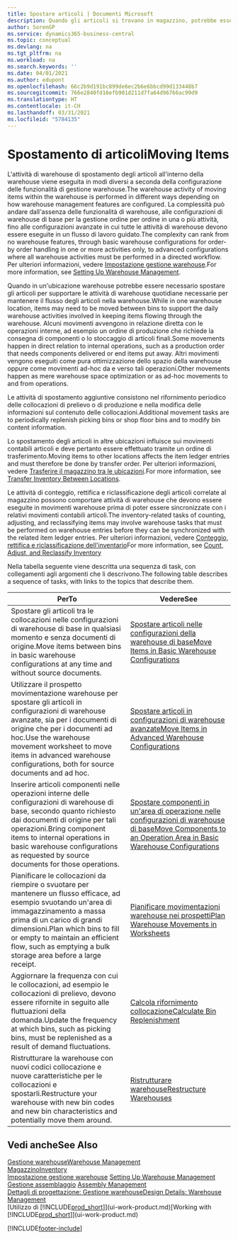 ```yaml
---
title: Spostare articoli | Documenti Microsoft
description: Quando gli articoli si trovano in magazzino, potrebbe essere necessario spostarli per supportare le attività di warehouse quotidiane necessarie per mantenere il flusso degli articoli nella warehouse. Alcuni movimenti avvengono in relazione diretta con le operazioni interne, ad esempio un ordine di produzione che richiede la consegna di componenti o lo stoccaggio di articoli finali. Altri movimenti vengono eseguiti come pura ottimizzazione dello spazio della warehouse oppure come movimenti ad-hoc da e verso tali operazioni.
author: SorenGP
ms.service: dynamics365-business-central
ms.topic: conceptual
ms.devlang: na
ms.tgt_pltfrm: na
ms.workload: na
ms.search.keywords: ''
ms.date: 04/01/2021
ms.author: edupont
ms.openlocfilehash: 66c2b9d191bc899de6ec2b6e6bbcd99d133448b7
ms.sourcegitcommit: 766e2840fd16efb901d211d7fa64d96766ac99d9
ms.translationtype: HT
ms.contentlocale: it-CH
ms.lasthandoff: 03/31/2021
ms.locfileid: "5784135"
---
```

# <a name="moving-items"></a><span data-ttu-id="5cc37-105">Spostamento di articoli</span><span class="sxs-lookup"><span data-stu-id="5cc37-105">Moving Items</span></span>
<span data-ttu-id="5cc37-106">L'attività di warehouse di spostamento degli articoli all'interno della warehouse viene eseguita in modi diversi a seconda della configurazione delle funzionalità di gestione warehouse.</span><span class="sxs-lookup"><span data-stu-id="5cc37-106">The warehouse activity of moving items within the warehouse is performed in different ways depending on how warehouse management features are configured.</span></span> <span data-ttu-id="5cc37-107">La complessità può andare dall'assenza delle funzionalità di warehouse, alle configurazioni di warehouse di base per la gestione ordine per ordine in una o più attività, fino alle configurazioni avanzate in cui tutte le attività di warehouse devono essere eseguite in un flusso di lavoro guidato.</span><span class="sxs-lookup"><span data-stu-id="5cc37-107">The complexity can rank from no warehouse features, through basic warehouse configurations for order-by order handling in one or more activities only, to advanced configurations where all warehouse activities must be performed in a directed workflow.</span></span> <span data-ttu-id="5cc37-108">Per ulteriori informazioni, vedere [Impostazione gestione warehouse](warehouse-setup-warehouse.md).</span><span class="sxs-lookup"><span data-stu-id="5cc37-108">For more information, see [Setting Up Warehouse Management](warehouse-setup-warehouse.md).</span></span>

<span data-ttu-id="5cc37-109">Quando in un'ubicazione warehouse potrebbe essere necessario spostare gli articoli per supportare le attività di warehouse quotidiane necessarie per mantenere il flusso degli articoli nella warehouse.</span><span class="sxs-lookup"><span data-stu-id="5cc37-109">While in one warehouse location, items may need to be moved between bins to support the daily warehouse activities involved in keeping items flowing through the warehouse.</span></span> <span data-ttu-id="5cc37-110">Alcuni movimenti avvengono in relazione diretta con le operazioni interne, ad esempio un ordine di produzione che richiede la consegna di componenti o lo stoccaggio di articoli finali.</span><span class="sxs-lookup"><span data-stu-id="5cc37-110">Some movements happen in direct relation to internal operations, such as a production order that needs components delivered or end items put away.</span></span> <span data-ttu-id="5cc37-111">Altri movimenti vengono eseguiti come pura ottimizzazione dello spazio della warehouse oppure come movimenti ad-hoc da e verso tali operazioni.</span><span class="sxs-lookup"><span data-stu-id="5cc37-111">Other movements happen as mere warehouse space optimization or as ad-hoc movements to and from operations.</span></span>

<span data-ttu-id="5cc37-112">Le attività di spostamento aggiuntive consistono nel rifornimento periodico delle collocazioni di prelievo o di produzione e nella modifica delle informazioni sul contenuto delle collocazioni.</span><span class="sxs-lookup"><span data-stu-id="5cc37-112">Additional movement tasks are to periodically replenish picking bins or shop floor bins and to modify bin content information.</span></span>

<span data-ttu-id="5cc37-113">Lo spostamento degli articoli in altre ubicazioni influisce sui movimenti contabili articoli e deve pertanto essere effettuato tramite un ordine di trasferimento.</span><span class="sxs-lookup"><span data-stu-id="5cc37-113">Moving items to other locations affects the item ledger entries and must therefore be done by transfer order.</span></span> <span data-ttu-id="5cc37-114">Per ulteriori informazioni, vedere [Trasferire il magazzino tra le ubicazioni](inventory-how-transfer-between-locations.md).</span><span class="sxs-lookup"><span data-stu-id="5cc37-114">For more information, see [Transfer Inventory Between Locations](inventory-how-transfer-between-locations.md).</span></span>  

<span data-ttu-id="5cc37-115">Le attività di conteggio, rettifica e riclassificazione degli articoli correlate al magazzino possono comportare attività di warehouse che devono essere eseguite in movimenti warehouse prima di poter essere sincronizzate con i relativi movimenti contabili articoli.</span><span class="sxs-lookup"><span data-stu-id="5cc37-115">The inventory-related tasks of counting, adjusting, and reclassifying items may involve warehouse tasks that must be performed on warehouse entries before they can be synchronized with the related item ledger entries.</span></span> <span data-ttu-id="5cc37-116">Per ulteriori informazioni, vedere [Conteggio, rettifica e riclassificazione dell'inventario](inventory-how-count-adjust-reclassify.md)</span><span class="sxs-lookup"><span data-stu-id="5cc37-116">For more information, see [Count, Adjust, and Reclassify Inventory](inventory-how-count-adjust-reclassify.md)</span></span>  

 <span data-ttu-id="5cc37-117">Nella tabella seguente viene descritta una sequenza di task, con collegamenti agli argomenti che li descrivono.</span><span class="sxs-lookup"><span data-stu-id="5cc37-117">The following table describes a sequence of tasks, with links to the topics that describe them.</span></span>   

|<span data-ttu-id="5cc37-118">**Per**</span><span class="sxs-lookup"><span data-stu-id="5cc37-118">**To**</span></span>|<span data-ttu-id="5cc37-119">**Vedere**</span><span class="sxs-lookup"><span data-stu-id="5cc37-119">**See**</span></span>|  
|------------|-------------|  
|<span data-ttu-id="5cc37-120">Spostare gli articoli tra le collocazioni nelle configurazioni di warehouse di base in qualsiasi momento e senza documenti di origine.</span><span class="sxs-lookup"><span data-stu-id="5cc37-120">Move items between bins in basic warehouse configurations at any time and without source documents.</span></span>|[<span data-ttu-id="5cc37-121">Spostare articoli nelle configurazioni della warehouse di base</span><span class="sxs-lookup"><span data-stu-id="5cc37-121">Move Items in Basic Warehouse Configurations</span></span>](warehouse-how-to-move-items-ad-hoc-in-basic-warehousing.md)|
|<span data-ttu-id="5cc37-122">Utilizzare il prospetto movimentazione warehouse per spostare gli articoli in configurazioni di warehouse avanzate, sia per i documenti di origine che per i documenti ad hoc.</span><span class="sxs-lookup"><span data-stu-id="5cc37-122">Use the warehouse movement worksheet to move items in advanced warehouse configurations, both for source documents and ad hoc.</span></span>|[<span data-ttu-id="5cc37-123">Spostare articoli in configurazioni di warehouse avanzate</span><span class="sxs-lookup"><span data-stu-id="5cc37-123">Move Items in Advanced Warehouse Configurations</span></span>](warehouse-how-to-move-items-in-advanced-warehousing.md)|  
|<span data-ttu-id="5cc37-124">Inserire articoli componenti nelle operazioni interne delle configurazioni di warehouse di base, secondo quanto richiesto dai documenti di origine per tali operazioni.</span><span class="sxs-lookup"><span data-stu-id="5cc37-124">Bring component items to internal operations in basic warehouse configurations as requested by source documents for those operations.</span></span>|[<span data-ttu-id="5cc37-125">Spostare componenti in un'area di operazione nelle configurazioni di warehouse di base</span><span class="sxs-lookup"><span data-stu-id="5cc37-125">Move Components to an Operation Area in Basic Warehouse Configurations</span></span>](warehouse-how-to-move-components-to-an-operation-area-in-basic-warehousing.md)|
|<span data-ttu-id="5cc37-126">Pianificare le collocazioni da riempire o svuotare per mantenere un flusso efficace, ad esempio svuotando un'area di immagazzinamento a massa prima di un carico di grandi dimensioni.</span><span class="sxs-lookup"><span data-stu-id="5cc37-126">Plan which bins to fill or empty to maintain an efficient flow, such as emptying a bulk storage area before a large receipt.</span></span>|[<span data-ttu-id="5cc37-127">Pianificare movimentazioni warehouse nei prospetti</span><span class="sxs-lookup"><span data-stu-id="5cc37-127">Plan Warehouse Movements in Worksheets</span></span>](warehouse-how-to-plan-warehouse-movements-in-worksheets.md)|
|<span data-ttu-id="5cc37-128">Aggiornare la frequenza con cui le collocazioni, ad esempio le collocazioni di prelievo, devono essere rifornite in seguito alle fluttuazioni della domanda.</span><span class="sxs-lookup"><span data-stu-id="5cc37-128">Update the frequency at which bins, such as picking bins, must be replenished as a result of demand fluctuations.</span></span>|[<span data-ttu-id="5cc37-129">Calcola rifornimento collocazione</span><span class="sxs-lookup"><span data-stu-id="5cc37-129">Calculate Bin Replenishment</span></span>](warehouse-how-to-calculate-bin-replenishment.md)|
|<span data-ttu-id="5cc37-130">Ristrutturare la warehouse con nuovi codici collocazione e nuove caratteristiche per le collocazioni e spostarli.</span><span class="sxs-lookup"><span data-stu-id="5cc37-130">Restructure your warehouse with new bin codes and new bin characteristics and potentially move them around.</span></span>|[<span data-ttu-id="5cc37-131">Ristrutturare warehouse</span><span class="sxs-lookup"><span data-stu-id="5cc37-131">Restructure Warehouses</span></span>](warehouse-how-to-restructure-warehouses.md)|  

## <a name="see-also"></a><span data-ttu-id="5cc37-132">Vedi anche</span><span class="sxs-lookup"><span data-stu-id="5cc37-132">See Also</span></span>  
[<span data-ttu-id="5cc37-133">Gestione warehouse</span><span class="sxs-lookup"><span data-stu-id="5cc37-133">Warehouse Management</span></span>](warehouse-manage-warehouse.md)  
[<span data-ttu-id="5cc37-134">Magazzino</span><span class="sxs-lookup"><span data-stu-id="5cc37-134">Inventory</span></span>](inventory-manage-inventory.md)  
<span data-ttu-id="5cc37-135">[Impostazione gestione warehouse](warehouse-setup-warehouse.md)   </span><span class="sxs-lookup"><span data-stu-id="5cc37-135">[Setting Up Warehouse Management](warehouse-setup-warehouse.md)   </span></span>  
<span data-ttu-id="5cc37-136">[Gestione assemblaggio](assembly-assemble-items.md)  </span><span class="sxs-lookup"><span data-stu-id="5cc37-136">[Assembly Management](assembly-assemble-items.md)  </span></span>  
[<span data-ttu-id="5cc37-137">Dettagli di progettazione: Gestione warehouse</span><span class="sxs-lookup"><span data-stu-id="5cc37-137">Design Details: Warehouse Management</span></span>](design-details-warehouse-management.md)  
<span data-ttu-id="5cc37-138">[Utilizzo di [!INCLUDE[prod_short](includes/prod_short.md)]](ui-work-product.md)</span><span class="sxs-lookup"><span data-stu-id="5cc37-138">[Working with [!INCLUDE[prod_short](includes/prod_short.md)]](ui-work-product.md)</span></span>


[!INCLUDE[footer-include](includes/footer-banner.md)]